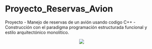 # Proyecto_Reservas_Avion
Proyecto - Manejo de reservas de un avión usando codigo C++ - Construcción con el paradigma programación estructurada funcional y estilo arquitectónico monolítico.

<p align="center">
  <img src="https://user-images.githubusercontent.com/114120562/236732937-c9749653-05fb-4d6b-b491-ba121f4bfe13.gif">
</p>
